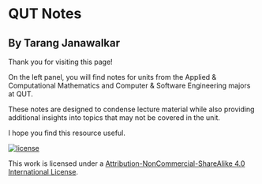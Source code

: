 # QUT Notes

## By Tarang Janawalkar

Thank you for visiting this page!

On the left panel, you will find notes for units from the Applied & Computational Mathematics and Computer & Software Engineering majors at QUT.

These notes are designed to condense lecture material while also providing additional insights into topics that may not be covered in the unit.

I hope you find this resource useful.

[![license](https://forthebadge.com/images/badges/cc-nc-sa.svg)](http://creativecommons.org/licenses/by-nc-sa/4.0/)

This work is licensed under a [Attribution-NonCommercial-ShareAlike 4.0 International License](http://creativecommons.org/licenses/by-nc-sa/4.0/).
